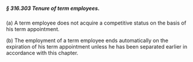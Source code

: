 ##### § 316.303 Tenure of term employees. #####

(a) A term employee does not acquire a competitive status on the basis of his term appointment.

(b) The employment of a term employee ends automatically on the expiration of his term appointment unless he has been separated earlier in accordance with this chapter.